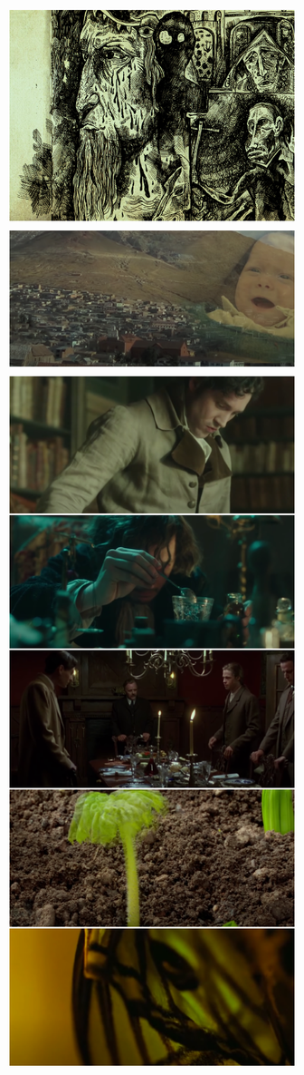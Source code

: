 ![](images/2022-11-19-19-48-01.png)

![](images/2022-11-19-19-48-38.png)

![](images/2022-11-19-19-49-04.png)
![](images/2022-11-19-19-49-26.png)
![](images/2022-11-19-19-50-28.png)
![](images/2022-11-19-19-52-42.png)
![](images/2022-11-19-19-54-36.png)